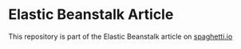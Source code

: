 # Elastic Beanstalk Article

This repository is part of the Elastic Beanstalk article on
[spaghetti.io](http://spaghetti.io)
